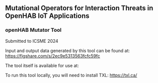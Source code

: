 ## Mutational Operators for Interaction Threats in OpenHAB IoT Applications
### openHAB Mutator Tool

Submitted to ICSME 2024

Input and output data generated by this tool can be found at:
https://figshare.com/s/2ec9e5313563fcfc59fc

The tool itself is available for use at:

To run this tool locally, you will need to install TXL:
https://txl.ca/
